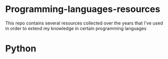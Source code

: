 # Programming-languages-resources

This repo contains several resources collected over the years that I've used in order to extend my knowledge in certain programming languages

# Python
